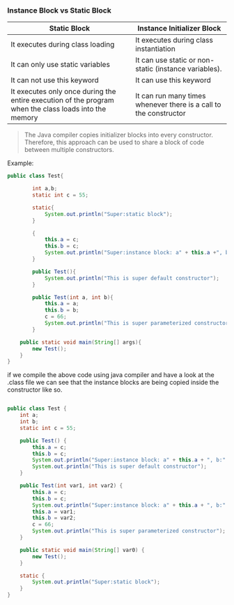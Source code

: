 ### Instance Block vs Static Block


| Static Block                                                                                          | Instance Initializer Block                                        |
|-------------------------------------------------------------------------------------------------------|-------------------------------------------------------------------|
| It executes during class loading                                                                      | It executes during class instantiation                            |
| It can only use static variables                                                                      | It can use static or non-static (instance variables).             |
| It can not use this keyword                                                                           | It can use this keyword                                           |
| It executes only once during the entire execution of the program when the class loads into the memory | It can run many times whenever there is a call to the constructor |


> The Java compiler copies initializer blocks into every constructor. Therefore, this approach can be used to share a block of code between multiple constructors.


Example:

```java
public class Test{

        int a,b;
        static int c = 55;

        static{
            System.out.println("Super:static block");
        }

        {
            this.a = c;
            this.b = c;
            System.out.println("Super:instance block: a" + this.a +", b:" + this.b);
        }

        public Test(){
            System.out.println("This is super default constructor");
        }

        public Test(int a, int b){
            this.a = a;
            this.b = b;
            c = 66;
            System.out.println("This is super parameterized constructor");
        }

    public static void main(String[] args){
        new Test();
    }
}
```

if we compile the above code using java compiler and have a look at the .class file we can
see that the instance blocks are being copied inside the constructor like so.

```java

public class Test {
    int a;
    int b;
    static int c = 55;

    public Test() {
        this.a = c;
        this.b = c;
        System.out.println("Super:instance block: a" + this.a + ", b:" + this.b);
        System.out.println("This is super default constructor");
    }

    public Test(int var1, int var2) {
        this.a = c;
        this.b = c;
        System.out.println("Super:instance block: a" + this.a + ", b:" + this.b);
        this.a = var1;
        this.b = var2;
        c = 66;
        System.out.println("This is super parameterized constructor");
    }

    public static void main(String[] var0) {
        new Test();
    }

    static {
        System.out.println("Super:static block");
    }
}

```